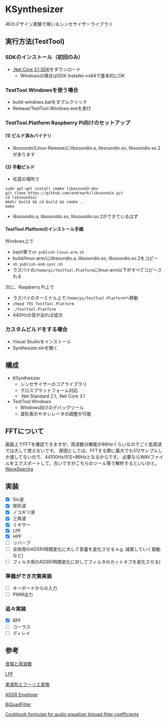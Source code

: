 # KSynthesizer
4Eのデザイン実験で用いるシンセサイザーライブラリ

## 実行方法(TestTool)

### SDKのインストール（初回のみ）
- [.Net Core 3.1 SDK](https://github.com/dotnet/core/blob/master/release-notes/3.1/3.1.2/3.1.2.md)をダウンロード
    - Windowsの場合はSDK Installer->x64で基本的にOK

### TestTool.Windowsを使う場合
- build-windows.batをダブルクリック
- Release/TestTool.Windows.exeを実行

### TestTool.Platform Raspberry Pi向けのセットアップ

#### (1) ビルド済みバイナリ
- libsoundo/Linux-Release/にlibsoundio.a, libsoundio.so, libsoundio.so.2があります

#### (2) 手動ビルド
- 任意の場所で
```
sudo apt-get install cmake libasound2-dev
git clone https://github.com/andrewrk/libsoundio.git
cd libsoundio/
mkdir build && cd build && cmake ..
make
```
- libsoundio.a, libsoundio.so, libsoundio.so.2ができているはず

#### TestTool.Platformのインストール手順
Windows上で
- bash等で`sh publish-linux-arm.sh`
- build/linux-arm/にlibsoundio.a, libsoundio.so, libsoundio.so.2をコピー
- `sh publish-and-sync.sh`
- ラズパイの`/home/pi/TestTool.Platform`にlinux-arm以下がすべてコピーされる

次に、Raspberry Pi上で
- ラズパイのターミナル上で`/home/pi/TestTool.Platform`へ移動
- `chmod 755 TestTool.Platform`
- `./TestTool.Platform`
- 440Hzの音が出れば成功

### カスタムビルドをする場合
- Visual Studioをインストール
- Synthesizer.slnを開く

## 構成
- KSynthesizer
    - シンセサイザーのコアライブラリ
    - クロスプラットフォーム対応
    - .Net Standard 2.1, .Net Core 3.1
- TestTool.Windows
    - Windows向けのデバッグツール
    - 波形表示やオシレータの調整が可能
    
## FFTについて
画面上でFFTを確認できますが、周波数分解能が86Hzくらいなのでごく低周波では大して使えないです。
原因としては、FFTする際に最大でも512サンプルしか渡してないので、44100Hz/512=86Hzとなるからです。
必要ならWAVファイルをエクスポートして、古いですがこちらのツール等で解析するといいかと。
[WaveSpectra](http://efu.jp.net/soft/ws/ws.html)

## 実装
- [x] Sin波
- [x] 矩形波
- [x] ノコギリ波
- [x] 三角波
- [x] ミキサー
- [x] LPF
- [x] HPF
- [ ] リバーブ
- [ ] 全体用のADSR(時間変化に大して音量を変化させる e.g. 減衰していく振動など)
- [ ] フィルタ用のADSR(時間変化に対してフィルタのカットオフを変化させる)

### 準備ができ次第実装
- [ ] キーボードからの入力
- [ ] PWM出力

### 追々実装
- [x] BPF
- [ ] コーラス
- [ ] ディレイ

## 参考
[音階と周波数](https://tomari.org/main/java/oto.html)

[LPF](https://org-technology.com/posts/low-pass-filter.html)

[実波形とフーリエ変換](http://www.fbs.osaka-u.ac.jp/labs/ishijima/FFT-05.html)

[ADSR Envelope](https://www.wikiaudio.org/adsr-envelope/)

[BiQuadFilter](https://github.com/naudio/NAudio/blob/master/NAudio/Dsp/BiQuadFilter.cs)

[Cookbook formulae for audio equalizer biquad filter coefficients](https://www.w3.org/2011/audio/audio-eq-cookbook.html)

